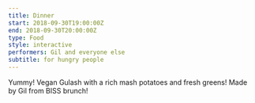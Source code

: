 ```yaml
---
title: Dinner
start: 2018-09-30T19:00:00Z
end: 2018-09-30T20:00:00Z
type: Food
style: interactive
performers: Gil and everyone else
subtitle: for hungry people
---
```

Yummy! Vegan Gulash with a rich mash potatoes and fresh greens! Made by Gil from BISS brunch!
